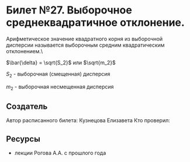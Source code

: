 # Билет №27. Выборочное среднеквадратичное отклонение.
Арифметическое значение квадратного корня из выборочной дисперсии называется выборочным средним квадратическим отклонением.\\

$\bar{\delta} = \sqrt{S_2}$  или  $\sqrt{m_2}$

$S_2$ - выборочная (смещенная) дисперсия

$m_2$ - выборочная несмещенная дисперсия

## Создатель

Автор расписанного билета: Кузнецова Елизавета
Кто проверил:


## Ресурсы
- лекции Рогова А.А. с прошлого года

